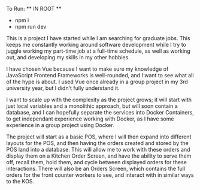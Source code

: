 To Run:
  ** IN ROOT **
  - npm i
  - npm run dev

This is a project I have started while I am searching for graduate jobs. This keeps me constantly working around software development while I try to juggle working my part-time job at a full-time schedule, as well as working out, and developing my skills in my other hobbies.

I have chosen Vue because I want to make sure my knowledge of JavaScript Frontend Frameworks is well-rounded, and I want to see what all of the hype is about. I used Vue once already in a group project in my 3rd university year, but I didn't fully understand it. 

I want to scale up with the complexity as the project grows; it will start with just local variables and a monolithic approach, but will soon contain a database, and I can hopefully separate the services into Docker Containers, to get independant experience working with Docker, as I have some experience in a group project using Docker. 

The project will start as a basic POS, where I will then expand into different layouts for the POS, and then having the orders created and stored by the POS land into a database. This will allow me to work with these orders and display them on a Kitchen Order Screen, and have the ability to serve them off, recall them, hold them, and cycle between displayed orders for these interactions. There will also be an Orders Screen, which contains the full orders for the front counter workers to see, and interact with in similar ways to the KOS. 
